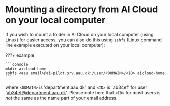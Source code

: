 # Mounting a directory from AI Cloud on your local computer

If you wish to mount a folder in AI Cloud on your local computer
(using Linux) for easier access, you can also do this using `sshfs`
(Linux command line example executed on your local computer):

???+ example

    ```console
    mkdir aicloud-home
    sshfs <aau email>@ai-pilot.srv.aau.dk:/user/<DOMAIN>/<ID> aicloud-home
    ```

where `<DOMAIN>` is 'department.aau.dk' and `<ID>` is 'ab34ef' for
user 'ab34ef@department.aau.dk'. Please note here that `<ID>` for most
users is *not* the same as the name part of your email address.
